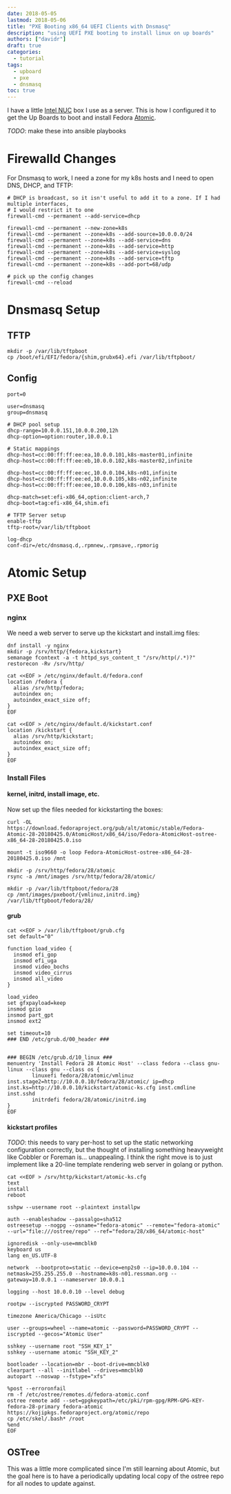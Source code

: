 ```yaml
---
date: 2018-05-05
lastmod: 2018-05-06
title: "PXE Booting x86_64 UEFI Clients with Dnsmasq"
description: "using UEFI PXE booting to install linux on up boards"
authors: ["davidr"]
draft: true
categories:
  - tutorial
tags:
  - upboard
  - pxe
  - dnsmasq
toc: true
---
```


I have a little [Intel NUC](https://www.intel.com/content/www/us/en/products/boards-kits/nuc.html) box I
use as a server. This is how I configured it to get the Up Boards to boot and install Fedora 
[Atomic](http://www.projectatomic.io/).

_TODO_: make these into ansible playbooks

# Firewalld Changes

For Dnsmasq to work, I need a zone for my k8s hosts and I need to open DNS, DHCP, and TFTP:

``` 
# DHCP is broadcast, so it isn't useful to add it to a zone. If I had multiple interfaces,
# I would restrict it to one
firewall-cmd --permanent --add-service=dhcp

firewall-cmd --permanent --new-zone=k8s
firewall-cmd --permanent --zone=k8s --add-source=10.0.0.0/24
firewall-cmd --permanent --zone=k8s --add-service=dns
firewall-cmd --permanent --zone=k8s --add-service=http
firewall-cmd --permanent --zone=k8s --add-service=syslog
firewall-cmd --permanent --zone=k8s --add-service=tftp
firewall-cmd --permanent --zone=k8s --add-port=68/udp

# pick up the config changes
firewall-cmd --reload
```

# Dnsmasq Setup

## TFTP

```
mkdir -p /var/lib/tftpboot
cp /boot/efi/EFI/fedora/{shim,grubx64}.efi /var/lib/tftpboot/
```

## Config

```
port=0

user=dnsmasq
group=dnsmasq

# DHCP pool setup
dhcp-range=10.0.0.151,10.0.0.200,12h
dhcp-option=option:router,10.0.0.1

# Static mappings
dhcp-host=cc:00:ff:ff:ee:ea,10.0.0.101,k8s-master01,infinite
dhcp-host=cc:00:ff:ff:ee:eb,10.0.0.102,k8s-master02,infinite

dhcp-host=cc:00:ff:ff:ee:ec,10.0.0.104,k8s-n01,infinite
dhcp-host=cc:00:ff:ff:ee:ed,10.0.0.105,k8s-n02,infinite
dhcp-host=cc:00:ff:ff:ee:ee,10.0.0.106,k8s-n03,infinite

dhcp-match=set:efi-x86_64,option:client-arch,7
dhcp-boot=tag:efi-x86_64,shim.efi

# TFTP Server setup
enable-tftp
tftp-root=/var/lib/tftpboot

log-dhcp
conf-dir=/etc/dnsmasq.d,.rpmnew,.rpmsave,.rpmorig
```

# Atomic Setup

## PXE Boot

### nginx

We need a web server to serve up the kickstart and install.img files:

```
dnf install -y nginx
mkdir -p /srv/http/{fedora,kickstart}
semanage fcontext -a -t httpd_sys_content_t "/srv/http(/.*)?"
restorecon -Rv /srv/http/

cat <<EOF > /etc/nginx/default.d/fedora.conf
location /fedora {
  alias /srv/http/fedora;
  autoindex on;
  autoindex_exact_size off;
}
EOF

cat <<EOF > /etc/nginx/default.d/kickstart.conf
location /kickstart {
  alias /srv/http/kickstart;
  autoindex on;
  autoindex_exact_size off;
}
EOF
```

### Install Files

#### kernel, initrd, install image, etc.
Now set up the files needed for kickstarting the boxes:

```
curl -OL https://download.fedoraproject.org/pub/alt/atomic/stable/Fedora-Atomic-28-20180425.0/AtomicHost/x86_64/iso/Fedora-AtomicHost-ostree-x86_64-28-20180425.0.iso

mount -t iso9660 -o loop Fedora-AtomicHost-ostree-x86_64-28-20180425.0.iso /mnt

mkdir -p /srv/http/fedora/28/atomic
rsync -a /mnt/images /srv/http/fedora/28/atomic/

mkdir -p /var/lib/tftpboot/fedora/28
cp /mnt/images/pxeboot/{vmlinuz,initrd.img} /var/lib/tftpboot/fedora/28/
```

#### grub 

```
cat <<EOF > /var/lib/tftpboot/grub.cfg
set default="0"

function load_video {
  insmod efi_gop
  insmod efi_uga
  insmod video_bochs
  insmod video_cirrus
  insmod all_video
}

load_video
set gfxpayload=keep
insmod gzio
insmod part_gpt
insmod ext2

set timeout=10
### END /etc/grub.d/00_header ###


### BEGIN /etc/grub.d/10_linux ###
menuentry 'Install Fedora 28 Atomic Host' --class fedora --class gnu-linux --class gnu --class os {
        linuxefi fedora/28/atomic/vmlinuz inst.stage2=http://10.0.0.10/fedora/28/atomic/ ip=dhcp inst.ks=http://10.0.0.10/kickstart/atomic-ks.cfg inst.cmdline inst.sshd
        initrdefi fedora/28/atomic/initrd.img
}
EOF
```

#### kickstart profiles

_TODO_: this needs to vary per-host to set up the static networking configuration correctly, but
the thought of installing something heavyweight like Cobbler or Foreman is... unappealing. I think
the right move is to just implement like a 20-line template rendering web server in golang or python.

```
cat <<EOF > /srv/http/kickstart/atomic-ks.cfg
text
install
reboot

sshpw --username root --plaintext installpw

auth --enableshadow --passalgo=sha512
ostreesetup --nogpg --osname="fedora-atomic" --remote="fedora-atomic" --url="file:///ostree/repo" --ref="fedora/28/x86_64/atomic-host"

ignoredisk --only-use=mmcblk0
keyboard us
lang en_US.UTF-8

network  --bootproto=static --device=enp2s0 --ip=10.0.0.104 --netmask=255.255.255.0 --hostname=k8s-n01.ressman.org --gateway=10.0.0.1 --nameserver 10.0.0.1

logging --host 10.0.0.10 --level debug

rootpw --iscrypted PASSWORD_CRYPT

timezone America/Chicago --isUtc

user --groups=wheel --name=atomic --password=PASSWORD_CRYPT --iscrypted --gecos="Atomic User"

sshkey --username root "SSH_KEY_1"
sshkey --username atomic "SSH_KEY_2"

bootloader --location=mbr --boot-drive=mmcblk0
clearpart --all --initlabel --drives=mmcblk0
autopart --noswap --fstype="xfs"

%post --erroronfail
rm -f /etc/ostree/remotes.d/fedora-atomic.conf
ostree remote add --set=gpgkeypath=/etc/pki/rpm-gpg/RPM-GPG-KEY-fedora-28-primary fedora-atomic https://kojipkgs.fedoraproject.org/atomic/repo
cp /etc/skel/.bash* /root
%end
EOF
```


## OSTree

This was a little more complicated since I'm still learning about Atomic, but the goal here is
to have a periodically updating local copy of the ostree repo for all nodes to update against.
